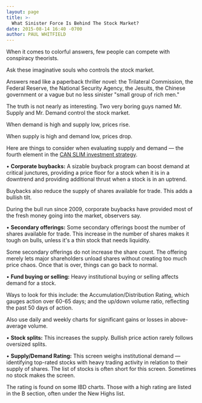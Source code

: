 ```yaml
---
layout: page
title: >-
  What Sinister Force Is Behind The Stock Market?
date: 2015-08-14 16:40 -0700
author: PAUL WHITFIELD
---
```





When it comes to colorful answers, few people can compete with conspiracy theorists.

  

Ask these imaginative souls who controls the stock market.

  

Answers read like a paperback thriller novel: the Trilateral Commission, the Federal Reserve, the National Security Agency, the Jesuits, the Chinese government or a vague but no less sinister "small group of rich men."

  

The truth is not nearly as interesting. Two very boring guys named Mr. Supply and Mr. Demand control the stock market.

  

When demand is high and supply low, prices rise.

  

When supply is high and demand low, prices drop.

  

Here are things to consider when evaluating supply and demand — the fourth element in the [CAN SLIM investment strategy](http://education.investors.com/courselandingpage.aspx?id=735749&nav=IBDUCourse2).

  

• **Corporate buybacks:** A sizable buyback program can boost demand at critical junctures, providing a price floor for a stock when it is in a downtrend and providing additional thrust when a stock is in an uptrend.

  

Buybacks also reduce the supply of shares available for trade. This adds a bullish tilt.

  

During the bull run since 2009, corporate buybacks have provided most of the fresh money going into the market, observers say.

  

• **Secondary offerings:** Some secondary offerings boost the number of shares available for trade. This increase in the number of shares makes it tough on bulls, unless it's a thin stock that needs liquidity.

  

Some secondary offerings do not increase the share count. The offering merely lets major shareholders unload shares without creating too much price chaos. Once that is over, things can go back to normal.

  

• **Fund buying or selling:** Heavy institutional buying or selling affects demand for a stock.

  

Ways to look for this include: the Accumulation/Distribution Rating, which gauges action over 60-65 days; and the up/down volume ratio, reflecting the past 50 days of action.

  

Also use daily and weekly charts for significant gains or losses in above-average volume.

  

• **Stock splits:** This increases the supply. Bullish price action rarely follows oversized splits.

  

• **Supply/Demand Rating:** This screen weighs institutional demand — identifying top-rated stocks with heavy trading activity in relation to their supply of shares. The list of stocks is often short for this screen. Sometimes no stock makes the screen.

  

The rating is found on some IBD charts. Those with a high rating are listed in the B section, often under the New Highs list.





